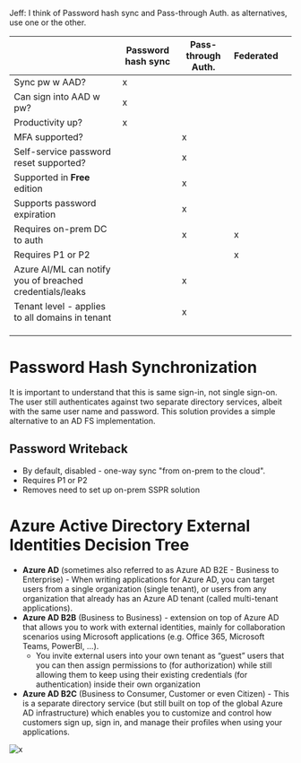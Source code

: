 Jeff: I think of Password hash sync and Pass-through Auth. as alternatives, use one or the other.

|   	|  Password hash sync 	|   Pass-through Auth.	|   Federated	|   	|
|---	| ---| --- |---	|---	|
| Sync pw w AAD? 	|   x	|   	|   	|   	|
| Can sign into AAD w pw? 	| x  	|   	|   	|   	|
| Productivity up?  	| x  	|   	|   	|   	|
| MFA supported?  	|   	|  x 	|   	|   	|
| Self-service password reset supported?  	|   	|  x 	|   	|   	|
| Supported in **Free** edition  	|   	|  x 	|   	|   	|
| Supports password expiration  	|   	|   x	|   	|   	|
| Requires on-prem DC to auth  	|   	|  x 	|   x	|   	|
| Requires P1 or P2  	|   	|   	|   x	|   	|
| Azure AI/ML can notify you of breached credentials/leaks  	|   	|  x 	|   	|   	|
| Tenant level - applies to all domains in tenant  	|   	|   x	|   	|   	|
|   	|   	|   	|   	|   	|
|   	|   	|   	|   	|   	|
|   	|   	|   	|   	|   	|

# Password Hash Synchronization

 It is important to understand that this is same sign-in, not single sign-on. The user still authenticates against two separate directory services, albeit with the same user name and password. This solution provides a simple alternative to an AD FS implementation.

## Password Writeback

- By default, disabled - one-way sync "from on-prem to the cloud". 
- Requires P1 or P2
- Removes need to set up on-prem SSPR solution

# Azure Active Directory External Identities Decision Tree

- **Azure AD** (sometimes also referred to as Azure AD B2E - Business to Enterprise) - When writing applications for Azure AD, you can target users from a single organization (single tenant), or users from any organization that already has an Azure AD tenant (called multi-tenant applications).
- **Azure AD B2B** (Business to Business) - extension on top of Azure AD that allows you to work with external identities, mainly for collaboration scenarios using Microsoft applications (e.g. Office 365, Microsoft Teams, PowerBI, ...). 
    - You invite external users into your own tenant as “guest” users that you can then assign permissions to (for authorization) while still allowing them to keep using their existing credentials (for authentication) inside their own organization
- **Azure AD B2C** (Business to Consumer, Customer or even Citizen) - This is a separate directory service (but still built on top of the global Azure AD infrastructure) which enables you to customize and control how customers sign up, sign in, and manage their profiles when using your applications.

![x](https://i.imgur.com/KORUGIM.png)
